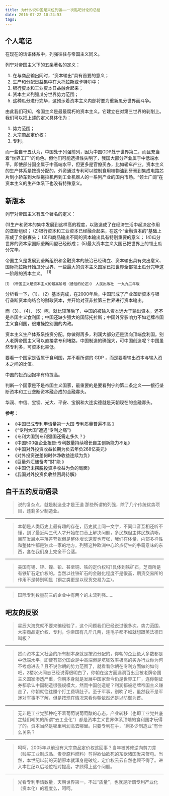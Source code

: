 ```yaml
---
title: 为什么说中国是末位列强——一次贴吧讨论的总结
date: 2016-07-22 10:24:53
tags: 
---
```


## 个人笔记 ##

在现在的话语体系中，列强往往与帝国主义同义。

列宁对帝国主义下的五条著名的定义：

1. 在与商品输出同时，“资本输出”具有首要的意义；
2. 生产和分配日益集中在大托拉斯或卡特尔中；
3. 银行资本和工业资本日益融合起来；
4. 资本主义列强瓜分世界势力范围；
5. 这种瓜分进行完毕，这预示着资本主义内部将要为重新瓜分世界而斗争。

由此我们可知，帝国主义是最最腐朽的资本主义。它建立在对第三世界的剥削上。我们可以把上述的定义具体化为：

1. 势力范围；
2. 大宗商品定价权；
3. 专利。

而一些自干五认为，中国处于列强前列，因为中国GDP处于世界第二，而且充当着“世界工厂”的角色。但他们可能选择性失明了，我国大部分产业属于中低端水平，即使部分国企属于中高端水平，但更多是官僚买办，比如轿车产业。资本主义的生产体系是按资分配的，外资通过专利可以控制食用植物油到牙膏到集成电路芯片到小轿车到大型拖拉机再到工业机器人的一系列产业的国内市场。“领土广阔”在资本主义的生产体系下也没有特殊意义。

## 新版本 ##

列宁对帝国主义有五个著名的定义：

(1)生产和资本的集中发展到这样高的程度，以致造成了在经济生活中起决定作用的垄断组织；
(2)银行资本和工业资本已经融合起来，在这个“金融资本的”基础上形成了金融寡头；
(3)和商品输出不同的资本输出具有特别重要的意义；
(4)瓜分世界的资本家国际垄断同盟已经形成；
(5)最大资本主义大国已把世界上的领土瓜分完毕。

帝国主义是发展到垄断组织和金融资本的统治已经确立、资本输出具有突出意义、国际托拉斯开始瓜分世界、一些最大的资本主义国家已把世界全部领土瓜分完毕这一阶段的资本主义。　<sup>[1]</sup>

<sub>[1]　《帝国主义是资本主义的最高阶段（通俗的论述）》　人民出版社　一九九二年版</sub>

分析看一下，（1）、（2）基本完成，在2000年后，中国形成了产业垄断资本与银行垄断资本向结合的财政资本，并开始对亚非拉第三世界进行资本输出。

而（3）、（4）、（5）呢，就比较落后了，中国的被输入资本远大于输出资本，还不是帝国主义食利国；中国还缺少强大的国际托拉斯；中国外界影响力不如老牌帝国主义食利国，很难操控别国的内政。

资本主义生产体系系按资分配。你做得再多，利润大部分还是流向顶端食利国。别人老牌帝国主义可以直接拿专利堵路，中国制造的确强大，可中国创造呢？中国虽然专利多，可资本化率低。

要看一个国家是否属于食利国，并不看所谓的 GDP ，而是要看输出资本与输入资本之间的比值。

中国的投资回报率有待提高。

判断一个国家是不是帝国主义国家，最重要的是要看列宁的第二条定义——银行垄断资本和工业垄断资本融合成的金融寡头。

华润、中信、宝钢、光大、平安、宝钢和大连实德就是天朝现在的金融寡头。

**参考**：
* 《中国已成专利申请量第一大国 专利质量普遍不高 》
* 《“专利大国”遭遇“专利之痛”》
* 《专利大国到专利强国还需走多久？》
* 《中国500强企业报告:专利数量持续增长自主创新能力不足》
* 《中国对外投资收益长期为负去年负268亿美元》
* 《对外投资逆差何时休净收益连续为负》
* 《巨量外汇储备考“财”能 》
* 《中国仍未摆脱投资净收益为负的局面》
* 《我国对外投资负收益困局待解》

## 自干五的反动语录 ##

>说的复杂点，就是制造业才是王道
>那些所谓的列强，除了几个传统优势项目，还剩多少制造业。

---

>本朝是人类历史上最有趣的存在，历史就上同一文字，不同口音互相还听不懂，到了最近两三代人才开始在口音上解决问题，多民族但主体民族清晰，目前发展水平落差夸张但是整体增长速度也夸张，我们在体量，内部多样性和整体性都是独此一家的地方。列强这种欧洲中心论点衍生的争霸意味的东西，套在我们身上完全不合适。

---

>美国有锡、锌、镍、铅、甚至铜、铁的定价权吗?具体到铁矿石，芝商所是有铁矿石定价权的。当然以往铁矿石的金融化程度不是很高，期货交易所的作用不是特别明显（铜之类更是以现货交易为主）。

---

>国际专利数量前三的企业中有两个的末流列强……

## 吧友的反驳 ##

>星辰大海党就不要来骗经验了，这个问题我们已经说过很多次。势力范围、大宗商品定价权、专利，你帝国有几斤几两，连毛子都不如就想跟英法德日叫板？

---

>然而资本主义社会的所有制本身就是按资分配的，你朝的企业绝大多数都是中低端水平，即使有部分国企是中高端但是坑钱效率极高的买办行业你为何不考虑进去？且不说你朝的势力范围了，就看看你朝在专利方面做的如何吧，2楼水火同志已经说得很明白了，你朝在这方面漏洞百出且被老牌帝国主义国家渗透严重，你朝本身就是发展中国家至今仍是世界工厂，连你朝证券都承认中国制造很强规模大，然而中国创造呢？利润都被老牌帝国主义赚走了，你朝就往往赚个打工费填肚子。至于军事，别吹了吧，虽然我不是军迷对军事不了解，但是按现在情况来看你朝依然还是以防御为首。

---

>无非是工业党那种吃不着葡萄说葡萄酸的心态。产业转移（也即工业党井底之蛙们嘲笑的所谓“去工业化”）都是资本主义世界体系顶端的食利国才玩得了的。资本当然是哪里利润高去哪里。只要专利在手，“剩多少制造业”有什么关系？

---

>呵呵，2005年以前没有大宗商品定价权这回事？当年被苏修逆向剪刀差（贱买工业制成品、贵卖原料燃料）剪得欲仙欲死的东欧诸国发来贺电。当然，本世纪以前的天朝原本就浑身是破绽，定价权云云自然也顾不得了。进入本世纪以后地位相对提高，才顾得上这个问题。

---

>光看专利申请数量，天朝世界第一，不过“质量”，也就是所谓专利产业化（资本化）的程度么，呵呵。
